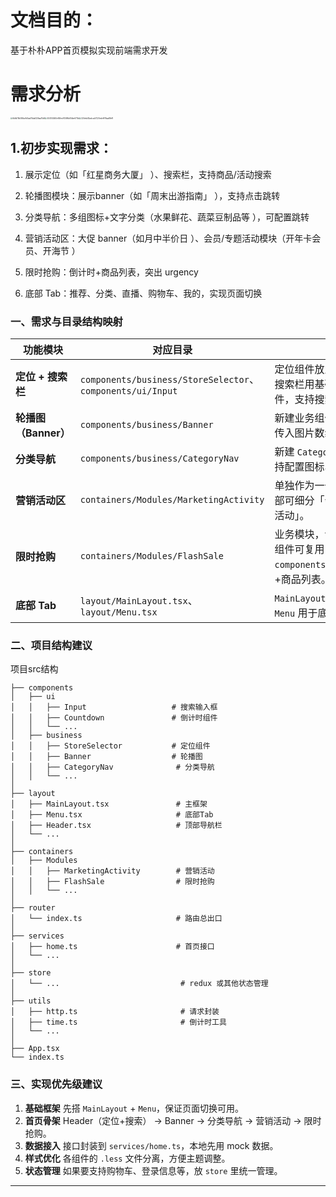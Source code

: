 # 文档目的：

基于朴朴APP首页模拟实现前端需求开发

# 需求分析

<img src="/Users/pupu/Library/Containers/com.tencent.qq/Data/Library/Application Support/QQ/nt_qq_77198b1440654beb5771fdf440757b73/nt_data/Pic/2025-08/Ori/6b9d79b595bcffd5ad74da6326aa75b9.jpg" alt="6b9d79b595bcffd5ad74da6326aa75b9" style="zoom: 20%;" /><img src="/Users/pupu/Library/Containers/com.tencent.qq/Data/Library/Application Support/QQ/nt_qq_77198b1440654beb5771fdf440757b73/nt_data/Pic/2025-08/Ori/404744460e84fecff0599b67dbe6715d.jpg" alt="404744460e84fecff0599b67dbe6715d" style="zoom:20%;" /><img src="/Users/pupu/Library/Containers/com.tencent.qq/Data/Library/Application Support/QQ/nt_qq_77198b1440654beb5771fdf440757b73/nt_data/Pic/2025-08/Ori/324ebb13adcca57220ede9f76aa89e1f.jpg" alt="324ebb13adcca57220ede9f76aa89e1f" style="zoom:20%;" />

## 1.初步实现需求：

1. 展示定位（如「红星商务大厦」 ）、搜索栏，支持商品/活动搜索

2. 轮播图模块：展示banner（如「周末出游指南」 ），支持点击跳转

3. 分类导航：多组图标+文字分类（水果鲜花、蔬菜豆制品等 ），可配置跳转

4. 营销活动区：大促 banner（如月中半价日 ）、会员/专题活动模块（开年卡会员、开海节 ）

5. 限时抢购：倒计时+商品列表，突出 urgency

6. 底部 Tab：推荐、分类、直播、购物车、我的，实现页面切换

### 一、需求与目录结构映射

| 功能模块             | 对应目录                                                   | 说明                                                         |
| -------------------- | ---------------------------------------------------------- | ------------------------------------------------------------ |
| **定位 + 搜索栏**    | `components/business/StoreSelector`、`components/ui/Input` | 定位组件放业务组件目录；搜索栏用基础 UI Input 组件，支持搜索事件回调。 |
| **轮播图（Banner）** | `components/business/Banner`                               | 新建业务组件 `Banner`，支持传入图片数组和跳转链接。          |
| **分类导航**         | `components/business/CategoryNav`                          | 新建 `CategoryNav` 组件，支持配置图标、文字、跳转。          |
| **营销活动区**       | `containers/Modules/MarketingActivity`                     | 单独作为一个业务模块，内部可细分「会员活动」「专题活动」。   |
| **限时抢购**         | `containers/Modules/FlashSale`                             | 业务模块，包含倒计时（UI组件可复用 `components/ui/Countdown`）+商品列表。 |
| **底部 Tab**         | `layout/MainLayout.tsx`、`layout/Menu.tsx`                 | `MainLayout` 负责整体框架，`Menu` 用于底部导航切换。         |

### 二、项目结构建议

项目src结构

```
├── components
│   ├── ui
│   │   ├── Input                   # 搜索输入框
│   │   ├── Countdown               # 倒计时组件
│   │   └── ...
│   ├── business
│   │   ├── StoreSelector           # 定位组件
│   │   ├── Banner                  # 轮播图
│   │   ├── CategoryNav              # 分类导航
│   │   └── ...
│
├── layout
│   ├── MainLayout.tsx               # 主框架
│   ├── Menu.tsx                     # 底部Tab
│   ├── Header.tsx                   # 顶部导航栏
│   └── ...
│
├── containers
│   ├── Modules
│   │   ├── MarketingActivity        # 营销活动
│   │   ├── FlashSale                # 限时抢购
│   │   └── ...
│
├── router
│   └── index.ts                     # 路由总出口
│
├── services
│   ├── home.ts                      # 首页接口
│   └── ...
│
├── store
│   └── ...                           # redux 或其他状态管理
│
├── utils
│   ├── http.ts                       # 请求封装
│   ├── time.ts                       # 倒计时工具
│   └── ...
│
├── App.tsx
└── index.ts
```

### 三、实现优先级建议

1. **基础框架**
    先搭 `MainLayout` + `Menu`，保证页面切换可用。
2. **首页骨架**
    Header（定位+搜索） → Banner → 分类导航 → 营销活动 → 限时抢购。
3. **数据接入**
    接口封装到 `services/home.ts`，本地先用 mock 数据。
4. **样式优化**
    各组件的 `.less` 文件分离，方便主题调整。
5. **状态管理**
    如果要支持购物车、登录信息等，放 `store` 里统一管理。

------

